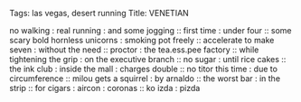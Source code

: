 Tags: las vegas, desert running
Title: VENETIAN
  
no walking : real running : and some jogging :: first time : under four :: some scary bold hornless unicorns : smoking pot freely :: accelerate to make seven : without the need :: proctor : the tea.ess.pee factory :: while tightening the grip : on the executive branch :: no sugar : until rice cakes :: the ink club : inside the mall : charges double :: no titor this time : due to circumference :: milou gets a squirrel : by arnaldo :: the worst bar : in the strip
:: for cigars : aircon : coronas :: ko izda : pizda

